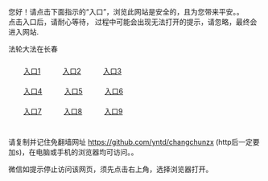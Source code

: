您好！请点击下面指示的“入口”，浏览此网站是安全的，且为您带来平安。。 <br/>
点击入口后，请耐心等待， 过程中可能会出现无法打开的提示，请忽略，最终会进入网站. </br>

法轮大法在长春<br/>
<div style="padding:10px"><a style="margin:20px" target="_blank" href="https://dhsazudwxu2zd.cloudfront.net/2Qpsp?mxuoo" id="ccLink1" rel="nofollow">入口1</a> <a target="_blank" style="margin:20px" href="https://d2xupmx97cp0vp.cloudfront.net/2Qpsp?hyasbdng" id="ccLink2" rel="nofollow">入口2</a> <a style="margin:20px" target="_blank" href="https://d17vcjhy0m1ihp.cloudfront.net/2Qpsp?fxrqie" id="ccLink3" rel="nofollow">入口3</a></div>

<div style="padding:10px" ><a style="margin:20px" target="_blank" href="https://dhsazudwxu2zd.cloudfront.net/2Qpsp?mxuoo" id="ccLink4" rel="nofollow">入口4</a> <a style="margin:20px" href="https://d2xupmx97cp0vp.cloudfront.net/2Qpsp?hyasbdng" target="_blank" id="ccLink5" rel="nofollow">入口5</a> <a style="margin:20px" href="https://d17vcjhy0m1ihp.cloudfront.net/2Qpsp?fxrqie" target="_blank" id="ccLink6" rel="nofollow">入口6</a></div>

<div style="padding:10px"><a style="margin:20px" target="_blank" href="https://dhsazudwxu2zd.cloudfront.net/2Qpsp?mxuoo" id="ccLink7" rel="nofollow">入口7</a> <a style="margin:20px" href="https://d2xupmx97cp0vp.cloudfront.net/2Qpsp?hyasbdng" target="_blank" id="ccLink8" rel="nofollow">入口8</a> <a style="margin:20px" target="_blank" href="https://d17vcjhy0m1ihp.cloudfront.net/2Qpsp?fxrqie" id="ccLink9" rel="nofollow">入口9</a></div>

<br/>



请复制并记住免翻墙网址 https://github.com/yntd/changchunzx (http后一定要加s)，在电脑或手机的浏览器均可访问。。<br/>

微信如提示停止访问该网页，须先点击右上角，选择浏览器打开。
